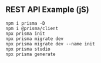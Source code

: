 ## REST API Example (jS)

```
npm i prisma -D
npm i @prisma/client
npx prisma init
npx prisma migrate dev
npx prisma migrate dev --name init
npx prisma studio
npx prisma generate
```

